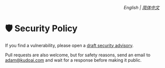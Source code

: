<div align="right">
    <h6>
        <picture>
            <source type="image/svg+xml" media="(prefers-color-scheme: dark)" srcset="https://cdn.jsdelivr.net/gh/adamlui/userscripts@latest/assets/images/icons/earth/white/icon32.svg">
            <img height=14 src="https://cdn.jsdelivr.net/gh/adamlui/userscripts@latest/assets/images/icons/earth/black/icon32.svg">
        </picture>
        &nbsp;English |
        <a href="zh-cn/SECURITY.md">简体中文</a>
    </h6>
</div>

# 🛡️ Security Policy

If you find a vulnerability, please open a [draft security advisory](https://github.com/adamlui/userscripts/security/advisories/new).

Pull requests are also welcome, but for safety reasons, send an email to <adam@kudoai.com> and wait for a response before making it public.
